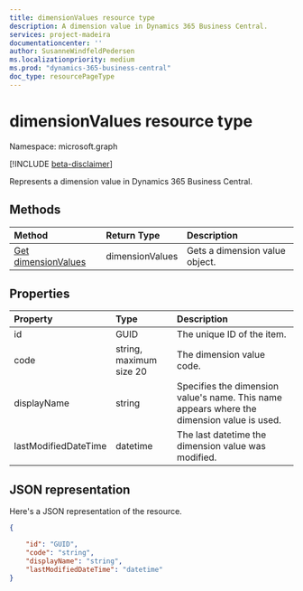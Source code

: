 ```yaml
---
title: dimensionValues resource type 
description: A dimension value in Dynamics 365 Business Central.
services: project-madeira
documentationcenter: ''
author: SusanneWindfeldPedersen
ms.localizationpriority: medium
ms.prod: "dynamics-365-business-central"
doc_type: resourcePageType
---
```


# dimensionValues resource type

Namespace: microsoft.graph

[!INCLUDE [beta-disclaimer](../../includes/beta-disclaimer.md)]

Represents a dimension value in Dynamics 365 Business Central.

## Methods

| Method       | Return Type  |Description                   |
|:-------------|:-------------|:-----------------------------|
|[Get dimensionValues](../api/dynamics-dimensionvalue-get.md)|dimensionValues|Gets a dimension value object.|


## Properties
| Property	         | Type                  |Description                                        |
|:-------------------|:----------------------|:--------------------------------------------------|
|id                  |GUID                   |The unique ID of the item.                         |
|code                |string, maximum size 20|The dimension value code.                          |
|displayName         |string                 |Specifies the dimension value's name. This name appears where the dimension value is used.|
|lastModifiedDateTime|datetime               |The last datetime the dimension value was modified.|  


## JSON representation

Here's a JSON representation of the resource.


```json
{

    "id": "GUID",
    "code": "string",
    "displayName": "string",
    "lastModifiedDateTime": "datetime"
}
```




